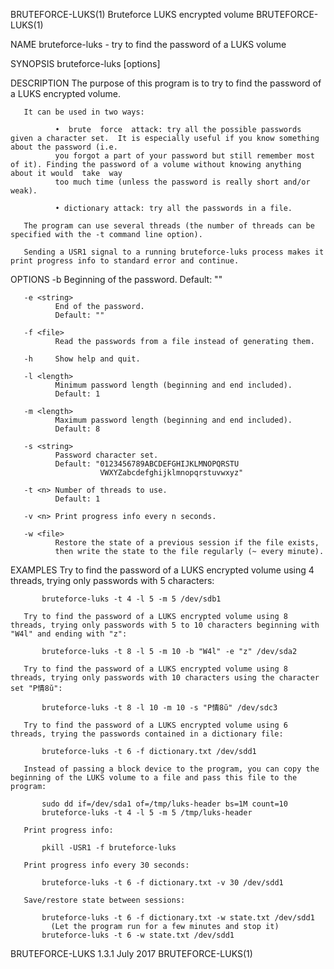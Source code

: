 BRUTEFORCE-LUKS(1)                                                Bruteforce LUKS encrypted volume                                                BRUTEFORCE-LUKS(1)

NAME
       bruteforce-luks - try to find the password of a LUKS volume

SYNOPSIS
       bruteforce-luks [options] <path to LUKS volume>

DESCRIPTION
       The purpose of this program is to try to find the password of a LUKS encrypted volume.

       It can be used in two ways:

              •  brute  force  attack: try all the possible passwords given a character set.  It is especially useful if you know something about the password (i.e.
              you forgot a part of your password but still remember most of it). Finding the password of a volume without knowing anything about it would  take  way
              too much time (unless the password is really short and/or weak).

              • dictionary attack: try all the passwords in a file.

       The program can use several threads (the number of threads can be specified with the -t command line option).

       Sending a USR1 signal to a running bruteforce-luks process makes it print progress info to standard error and continue.

OPTIONS
       -b <string>
              Beginning of the password.
              Default: ""

       -e <string>
              End of the password.
              Default: ""

       -f <file>
              Read the passwords from a file instead of generating them.

       -h     Show help and quit.

       -l <length>
              Minimum password length (beginning and end included).
              Default: 1

       -m <length>
              Maximum password length (beginning and end included).
              Default: 8

       -s <string>
              Password character set.
              Default: "0123456789ABCDEFGHIJKLMNOPQRSTU
                        VWXYZabcdefghijklmnopqrstuvwxyz"

       -t <n> Number of threads to use.
              Default: 1

       -v <n> Print progress info every n seconds.

       -w <file>
              Restore the state of a previous session if the file exists,
              then write the state to the file regularly (~ every minute).

EXAMPLES
       Try to find the password of a LUKS encrypted volume using 4 threads, trying only passwords with 5 characters:

           bruteforce-luks -t 4 -l 5 -m 5 /dev/sdb1

       Try to find the password of a LUKS encrypted volume using 8 threads, trying only passwords with 5 to 10 characters beginning with "W4l" and ending with "z":

           bruteforce-luks -t 8 -l 5 -m 10 -b "W4l" -e "z" /dev/sda2

       Try to find the password of a LUKS encrypted volume using 8 threads, trying only passwords with 10 characters using the character set "P情8ŭ":

           bruteforce-luks -t 8 -l 10 -m 10 -s "P情8ŭ" /dev/sdc3

       Try to find the password of a LUKS encrypted volume using 6 threads, trying the passwords contained in a dictionary file:

           bruteforce-luks -t 6 -f dictionary.txt /dev/sdd1

       Instead of passing a block device to the program, you can copy the beginning of the LUKS volume to a file and pass this file to the program:

           sudo dd if=/dev/sda1 of=/tmp/luks-header bs=1M count=10
           bruteforce-luks -t 4 -l 5 -m 5 /tmp/luks-header

       Print progress info:

           pkill -USR1 -f bruteforce-luks

       Print progress info every 30 seconds:

           bruteforce-luks -t 6 -f dictionary.txt -v 30 /dev/sdd1

       Save/restore state between sessions:

           bruteforce-luks -t 6 -f dictionary.txt -w state.txt /dev/sdd1
             (Let the program run for a few minutes and stop it)
           bruteforce-luks -t 6 -w state.txt /dev/sdd1

BRUTEFORCE-LUKS 1.3.1                                                         July 2017                                                           BRUTEFORCE-LUKS(1)
